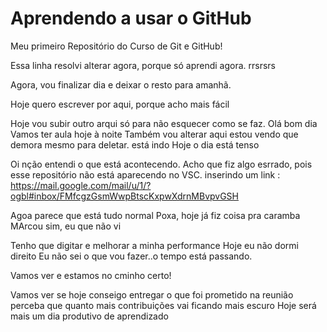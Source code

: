 # Aprendendo a usar o GitHub
 Meu primeiro Repositório do Curso de Git e GitHub!
 
 Essa linha resolvi alterar agora, porque só aprendi agora. rrsrsrs

 Agora, vou finalizar  dia e deixar o resto para amanhã.

 Hoje quero escrever por aqui, porque acho mais fácil

 Hoje vou subir outro arqui só para não esquecer como se faz.
 Olá bom dia
 Vamos ter aula hoje à noite
 Também vou alterar aqui
 estou vendo que demora mesmo para deletar.
 está indo
 Hoje o dia está tenso
 
 
 
Oi nção entendi o que está acontecendo. Acho que fiz algo esrrado, pois esse repositório não está aparecendo no VSC.
inserindo um link : https://mail.google.com/mail/u/1/?ogbl#inbox/FMfcgzGsmWwpBtscKxpwXdrnMBvpvGSH

Agoa parece que está tudo normal
Poxa, hoje já fiz coisa pra caramba
MArcou sim, eu que não vi

Tenho que digitar e melhorar a minha performance
Hoje eu não dormi direito
Eu não sei o que vou fazer..o tempo está passando.

Vamos ver e estamos no cminho certo!

Vamos ver se hoje conseigo entregar o que foi prometido na reunião
perceba que quanto mais contribuições vai ficando mais escuro
Hoje será mais um dia produtivo de aprendizado